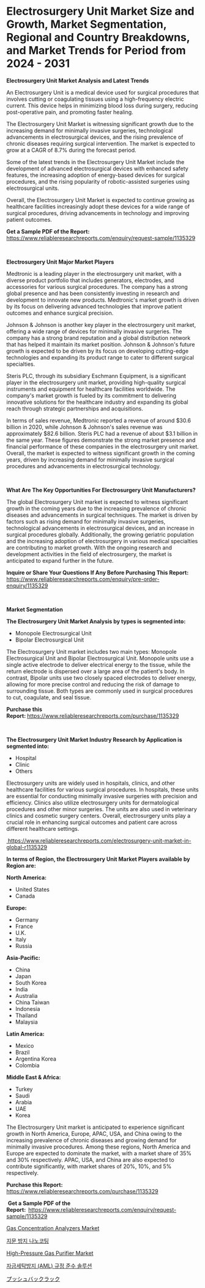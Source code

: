 <p><h1>Electrosurgery Unit Market Size and Growth, Market Segmentation, Regional and Country Breakdowns, and Market Trends for Period from 2024 -  2031</h1></p><p><strong>Electrosurgery Unit Market Analysis and Latest Trends</strong></p>
<p><p>An Electrosurgery Unit is a medical device used for surgical procedures that involves cutting or coagulating tissues using a high-frequency electric current. This device helps in minimizing blood loss during surgery, reducing post-operative pain, and promoting faster healing.</p><p>The Electrosurgery Unit Market is witnessing significant growth due to the increasing demand for minimally invasive surgeries, technological advancements in electrosurgical devices, and the rising prevalence of chronic diseases requiring surgical intervention. The market is expected to grow at a CAGR of 8.7% during the forecast period.</p><p>Some of the latest trends in the Electrosurgery Unit Market include the development of advanced electrosurgical devices with enhanced safety features, the increasing adoption of energy-based devices for surgical procedures, and the rising popularity of robotic-assisted surgeries using electrosurgical units.</p><p>Overall, the Electrosurgery Unit Market is expected to continue growing as healthcare facilities increasingly adopt these devices for a wide range of surgical procedures, driving advancements in technology and improving patient outcomes.</p></p>
<p><strong>Get a Sample PDF of the Report:&nbsp;</strong> <a href="https://www.reliableresearchreports.com/enquiry/request-sample/1135329">https://www.reliableresearchreports.com/enquiry/request-sample/1135329</a></p>
<p>&nbsp;</p>
<p><strong>Electrosurgery Unit Major Market Players</strong></p>
<p><p>Medtronic is a leading player in the electrosurgery unit market, with a diverse product portfolio that includes generators, electrodes, and accessories for various surgical procedures. The company has a strong global presence and has been consistently investing in research and development to innovate new products. Medtronic's market growth is driven by its focus on delivering advanced technologies that improve patient outcomes and enhance surgical precision.</p><p>Johnson & Johnson is another key player in the electrosurgery unit market, offering a wide range of devices for minimally invasive surgeries. The company has a strong brand reputation and a global distribution network that has helped it maintain its market position. Johnson & Johnson's future growth is expected to be driven by its focus on developing cutting-edge technologies and expanding its product range to cater to different surgical specialties.</p><p>Steris PLC, through its subsidiary Eschmann Equipment, is a significant player in the electrosurgery unit market, providing high-quality surgical instruments and equipment for healthcare facilities worldwide. The company's market growth is fueled by its commitment to delivering innovative solutions for the healthcare industry and expanding its global reach through strategic partnerships and acquisitions.</p><p>In terms of sales revenue, Medtronic reported a revenue of around $30.6 billion in 2020, while Johnson & Johnson's sales revenue was approximately $82.6 billion. Steris PLC had a revenue of about $3.1 billion in the same year. These figures demonstrate the strong market presence and financial performance of these companies in the electrosurgery unit market. Overall, the market is expected to witness significant growth in the coming years, driven by increasing demand for minimally invasive surgical procedures and advancements in electrosurgical technology.</p></p>
<p>&nbsp;</p>
<p><strong>What Are The Key Opportunities For Electrosurgery Unit Manufacturers?</strong></p>
<p><p>The global Electrosurgery Unit market is expected to witness significant growth in the coming years due to the increasing prevalence of chronic diseases and advancements in surgical techniques. The market is driven by factors such as rising demand for minimally invasive surgeries, technological advancements in electrosurgical devices, and an increase in surgical procedures globally. Additionally, the growing geriatric population and the increasing adoption of electrosurgery in various medical specialties are contributing to market growth. With the ongoing research and development activities in the field of electrosurgery, the market is anticipated to expand further in the future.</p></p>
<p><strong>Inquire or Share Your Questions If Any Before Purchasing This Report:</strong> <a href="https://www.reliableresearchreports.com/enquiry/pre-order-enquiry/1135329">https://www.reliableresearchreports.com/enquiry/pre-order-enquiry/1135329</a></p>
<p>&nbsp;</p>
<p><strong>Market Segmentation</strong></p>
<p><strong>The Electrosurgery Unit Market Analysis by types is segmented into:</strong></p>
<p><ul><li>Monopole Electrosurgical Unit</li><li>Bipolar Electrosurgical Unit</li></ul></p>
<p><p>The Electrosurgery Unit market includes two main types: Monopole Electrosurgical Unit and Bipolar Electrosurgical Unit. Monopole units use a single active electrode to deliver electrical energy to the tissue, while the return electrode is dispersed over a large area of the patient's body. In contrast, Bipolar units use two closely spaced electrodes to deliver energy, allowing for more precise control and reducing the risk of damage to surrounding tissue. Both types are commonly used in surgical procedures to cut, coagulate, and seal tissue.</p></p>
<p><strong>Purchase this Report:&nbsp;</strong><a href="https://www.reliableresearchreports.com/purchase/1135329">https://www.reliableresearchreports.com/purchase/1135329</a></p>
<p>&nbsp;</p>
<p><strong>The Electrosurgery Unit Market Industry Research by Application is segmented into:</strong></p>
<p><ul><li>Hospital</li><li>Clinic</li><li>Others</li></ul></p>
<p><p>Electrosurgery units are widely used in hospitals, clinics, and other healthcare facilities for various surgical procedures. In hospitals, these units are essential for conducting minimally invasive surgeries with precision and efficiency. Clinics also utilize electrosurgery units for dermatological procedures and other minor surgeries. The units are also used in veterinary clinics and cosmetic surgery centers. Overall, electrosurgery units play a crucial role in enhancing surgical outcomes and patient care across different healthcare settings.</p></p>
<p><a href="https://www.reliableresearchreports.com/electrosurgery-unit-market-in-global-r1135329">&nbsp;https://www.reliableresearchreports.com/electrosurgery-unit-market-in-global-r1135329</a></p>
<p><strong>In terms of Region, the Electrosurgery Unit Market Players available by Region are:</strong></p>
<p>
    <p> <strong> North America: </strong>
        <ul>
            <li>United States</li>
            <li>Canada</li>
        </ul>
        </p> 
    <p> <strong> Europe: </strong>
        <ul>
            <li>Germany</li>
            <li>France</li>
            <li>U.K.</li>
            <li>Italy</li>
            <li>Russia</li>
        </ul>
        </p> 
    <p> <strong> Asia-Pacific: </strong>
        <ul>
            <li>China</li>
            <li>Japan</li>
            <li>South Korea</li>
            <li>India</li>
            <li>Australia</li>
            <li>China Taiwan</li>
            <li>Indonesia</li>
            <li>Thailand</li>
            <li>Malaysia</li>
        </ul>
        </p> 
    <p> <strong> Latin America: </strong>
        <ul>
            <li>Mexico</li>
            <li>Brazil</li>
            <li>Argentina Korea</li>
            <li>Colombia</li>
        </ul>
        </p> 
    <p> <strong> Middle East & Africa: </strong>
        <ul>
            <li>Turkey</li>
            <li>Saudi</li>
            <li>Arabia</li>
            <li>UAE</li>
            <li>Korea</li>
        </ul>
    </p>
    </p>
<p><p>The Electrosurgery Unit market is anticipated to experience significant growth in North America, Europe, APAC, USA, and China owing to the increasing prevalence of chronic diseases and growing demand for minimally invasive procedures. Among these regions, North America and Europe are expected to dominate the market, with a market share of 35% and 30% respectively. APAC, USA, and China are also expected to contribute significantly, with market shares of 20%, 10%, and 5% respectively.</p></p>
<p><strong>Purchase this Report: </strong><a href="https://www.reliableresearchreports.com/purchase/1135329">https://www.reliableresearchreports.com/purchase/1135329</a></p>
<p>&nbsp;<strong>Get a Sample PDF of the Report:&nbsp;&nbsp;</strong><a href="https://www.reliableresearchreports.com/enquiry/request-sample/1135329">https://www.reliableresearchreports.com/enquiry/request-sample/1135329</a></p>
<p><strong></strong></p>
<p><p><a href="https://github.com/Chiragrp22/Market-Research-Report-List-5/blob/main/gas-concentration-analyzers-market.md">Gas Concentration Analyzers Market</a></p><p><a href="https://github.com/kein8762/Market-Research-Report-List-2/blob/main/8128034181245.md">지문 방지 나노코팅</a></p><p><a href="https://github.com/derrinmiltonellis35gcl/Market-Research-Report-List-3/blob/main/high-pressure-gas-purifier-market.md">High-Pressure Gas Purifier Market</a></p><p><a href="https://github.com/erwindropdead54/Market-Research-Report-List-1/blob/main/7081878181246.md">자금세탁방지 (AML) 규정 준수 솔루션</a></p><p><a href="https://github.com/KenyonJohns/Market-Research-Report-List-1/blob/main/1981581167733.md">プッシュバックラック</a></p></p>